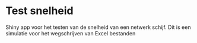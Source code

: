 # Test snelheid
Shiny app voor het testen van de snelheid van een netwerk schijf.
Dit is een simulatie voor het wegschrijven van Excel bestanden
